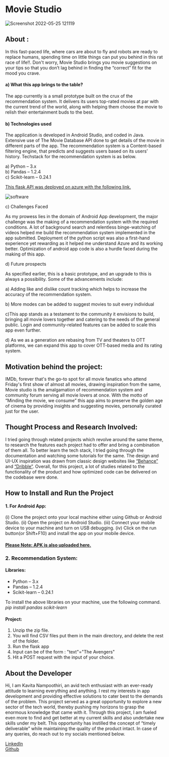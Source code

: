 # Movie Studio

![Screenshot 2022-05-25 121119](https://user-images.githubusercontent.com/78211425/170855329-4b5813ca-667e-4357-987e-bb23801400f9.jpg)


## About :

In this fast-paced life, where cars are about to fly and robots are ready to replace humans, spending time on little things can put you behind in this rat race of life!!. Don't worry, Movie Studio brings you movie suggestions on your tips so that you don’t lag behind in finding the “correct” fit for the mood you crave.
  
  #### a) What this app brings to the table?
  
The app currently is a small prototype built on the crux of the recommendation system. It delivers its users top-rated movies at par with the current trend of the world, along with helping them choose the movie to relish their entertainment buds to the best.
  
  
  #### b) Technologies used

The application is developed in  Android Studio, and coded in Java. Extensive use of The Movie Database API  done to get details of the movie in different parts of the app. The recommendation system is a Content-based filtering engine, that predicts and suggests users based on its users’ history. Techstack for the recommendation system is as below.

a) Python – 3.x <br/>
b) Pandas – 1.2.4 <br/>
c) Scikit-learn – 0.24.1 <br/>

[This flask API was deployed on azure with the following link.](https://recommenderml.azurewebsites.net/predict)
  
![software](https://user-images.githubusercontent.com/78211425/170855309-95edbcaa-58c7-470b-ae02-ac2cdf3f1ca2.jpg)

  
  c) Challenges Faced 
  
As my prowess lies in the domain of Android App development, the major challenge was the making of a recommendation system with the required conditions. A lot of background search and relentless binge-watching of videos helped me build the recommendation system implemented in the app submitted. Deployment of the python script was also a first-hand experience yet rewarding as it helped me understand Azure and its working better. Optimization of android app code is also a hurdle faced during the making of this app.
  
  
  d) Future prospects

As specified earlier, this is a basic prototype, and an upgrade to this is always a possibility. Some of the advancements include:

a) Adding like and dislike count tracking which helps to increase the accuracy of the recommendation system.

b) More modes can be added to suggest movies to suit every individual

c)This app stands as a testament to the community it envisions to build, bringing all movie lovers together and catering to the needs of the general public. Login and community-related features can be added to scale this app even further.

d) As we as a generation are rebasing from TV and theaters to OTT platforms, we can expand this app to cover OTT-based media and its rating system.


## Motivation behind the project:

IMDb, forever that's the go-to spot for all movie fanatics who attend Friday's first show of almost all movies, drawing inspiration from the same, Movie studio is the amalgamation of recommendation system and community forum serving all movie lovers at once. With the motto of “Minding the movie, we consume” this app aims to preserve the golden age of cinema by providing insights and suggesting movies, personally curated just for the user.


## Thought Process and Research Involved:

I tried going through related projects which revolve around the same theme, to research the features each project had to offer and bring a combination of them all. To better learn the tech stack, I tried going through the documentation and watching some tutorials for the same. The design and UI-UX inspiration was drawn from classic design websites like [“Behance”](https://www.behance.net/) and [“Dribble”](https://dribbble.com/). Overall, for this project, a lot of studies related to the functionality of the product and how optimized code can be delivered on the codebase were done.


## How to Install and Run the Project

#### 1. For Android App:

(i)   Clone the project onto your local machine either using Github or Android Studio.
(ii)  Open the project on Android Studio.
(iii) Connect your mobile device to your machine and turn on USB debugging.
(iv)  Click on the run button(or Shift+F10) and install the app on your mobile device.

####  [Please Note: APK is also uploaded here.](MovieStudio/app/release/app-release.apk)


### 2. Recommendation System:

#### Libraries:
* Python – 3.x
* Pandas – 1.2.4
* Scikit-learn – 0.24.1

To install the above libraries on your machine, use the following command.
*pip install pandas scikit-learn*


#### Project:

1. Unzip the zip file.
2. You will find CSV files put them in the main directory, and delete the rest of the folder.
3. Run the flask app
4. Input can be of the form : "text"="The Avengers"
5. Hit a POST request with the input of your choice.

## About the Developer

 Hi, I am Kavita Nampoothiri, an avid tech enthusiast with an ever-ready attitude to learning everything and anything. I rest my interests in app development and providing effective solutions to cater best to the demands of the problem. This project served as a great opportunity to explore a new sector of the tech world, thereby pushing my horizons to grasp the enormous knowledge that came with it. Through this project, I am fueled even more to find and get better at my current skills and also undertake new skills under my belt.  This opportunity has instilled the concept of “timely deliverable” while maintaining the quality of the product intact. In case of any queries, do reach out to my socials mentioned below.
 
[LinkedIn](https://www.linkedin.com/in/kavita-nampoothiri-215441205/) <br/>
[Github](https://github.com/Kavita1013)
